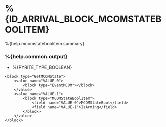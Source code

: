 # %{ID_ARRIVAL_BLOCK_MCOMSTATEBOOLITEM}

%{help.mcomstateboolitem.summary}

### %{help.common.output}

-   %{PYRITE_TYPE_BOOLEAN}

```
<block type="GetMCOMState">
    <value name="VALUE-0">
        <block type="EventMCOM"></block>
    </value>
    <value name="VALUE-1">
        <block type="MCOMStateBoolItem">
            <field name="VALUE-0">MCOMStateBool</field>
            <field name="VALUE-1">IsArming</field>
        </block>
    </value>
</block>
```